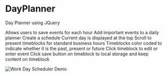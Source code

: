 # DayPlanner
Day Planner using JQuery

Allows users to save events for each hour
Add important events to a daily planner
Create a schedule
Current day is displayed at the top 
Scroll to present timeblocks for standard business hours
Timeblocks color coded to indicate whether it is the past, present or future
Click timeblock to edit or enter event
Click save button on timeblock to local storage and keep content on timeblock

![Work Day Scheduler Demo](https://catherinelui2.github.io/DayPlanner/Develop/Work%20Day%20Scheduler.gif)
